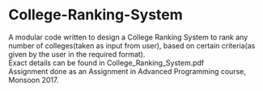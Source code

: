 # College-Ranking-System
A modular code written to design a College Ranking System to rank any number of colleges(taken as input from user), based on certain criteria(as given by the user in the required format).  
Exact details can be found in College_Ranking_System.pdf   
Assignment done as an Assignment in Advanced Programming course, Monsoon 2017.  
